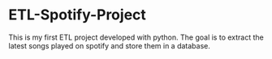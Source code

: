 # ETL-Spotify-Project
This is my first ETL project developed with python. The goal is to extract the latest songs played on spotify and store them in a database.

